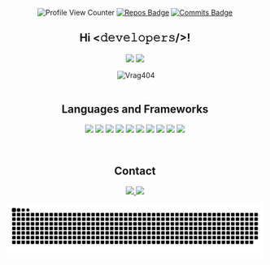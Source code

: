 <div align="center">
  
  ![Profile View Counter](https://komarev.com/ghpvc/?username=Vrag404&color=blueviolet&style=plastic)
  [![Repos Badge](https://badges.pufler.dev/repos/Vrag404?color=blueviolet&style=plastic)](https://badges.pufler.dev)
  [![Commits Badge](https://badges.pufler.dev/commits/yearly/Vrag404?color=blueviolet&style=plastic)](https://badges.pufler.dev)
  
</div>

<h2 align="center">Hi <𝚍𝚎𝚟𝚎𝚕𝚘𝚙𝚎𝚛𝚜/>!</h2>

<div align="center">
  <img height="160em" align="center" src="https://github-readme-stats.vercel.app/api?username=Vrag404&show_icons=true&theme=dracula"> 
  <img height="160em" align="center" src="https://github-readme-stats.vercel.app/api/top-langs/?username=Vrag404&layout=compact&theme=dracula"> 
</div>

<br />
 
<div align="center">&nbsp;<img src="https://github-readme-streak-stats.herokuapp.com?user=Vrag404&theme=dracula" alt="Vrag404" /></div>
<br />


<h2 align="center">Languages and Frameworks</h2>

<p align="center">
 <div align="center">
<code><img height="40" src="https://cdn.jsdelivr.net/gh/devicons/devicon/icons/python/python-original.svg" /></code>
<code><img height="40" src="https://cdn.jsdelivr.net/gh/devicons/devicon/icons/java/java-original.svg" /></code>
<code><img height="40" src="https://cdn.jsdelivr.net/gh/devicons/devicon/icons/django/django-plain.svg" /></code>
<code><img height="40" src="https://cdn.jsdelivr.net/gh/devicons/devicon/icons/spring/spring-original-wordmark.svg" /></code>
<code><img height="40" src="https://cdn.jsdelivr.net/gh/devicons/devicon/icons/nodejs/nodejs-original.svg" /></code>
<code><img height="40" src="https://cdn.jsdelivr.net/gh/devicons/devicon/icons/javascript/javascript-original.svg" /></code>
<code><img height="40" src="https://cdn.jsdelivr.net/gh/devicons/devicon/icons/nextjs/nextjs-original.svg" /></code>
<code><img height="40" src="https://cdn.jsdelivr.net/gh/devicons/devicon/icons/mysql/mysql-original-wordmark.svg" /></code>
<code><img height="40" src="https://cdn.jsdelivr.net/gh/devicons/devicon/icons/mongodb/mongodb-original-wordmark.svg" /></code>
<code><img height="40" src="https://cdn.jsdelivr.net/gh/devicons/devicon/icons/postgresql/postgresql-original-wordmark.svg" /></code>
 </div>
 </p>
 
<br />
<h2 align="center">Contact</h2>

<p align="center">
  <a href="https://www.linkedin.com/in/diegohoc" target="_blank"><img src="https://img.shields.io/badge/-LinkedIn-%230077B5?style=for-the-badge&logo=linkedin&logoColor=white" target="_blank">
</a>
  <a href = "mailto:vrag404@protonmail.com"><img src="https://img.shields.io/badge/ProtonMail-8B89CC?style=for-the-badge&logo=protonmail&logoColor=white" target="_blank">
</a>
</p>

<div align="center">
  
![](https://github.com/Platane/snk/raw/output/github-contribution-grid-snake.svg)
  
  </div>
